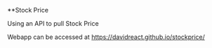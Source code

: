 **Stock Price 

Using an API to pull Stock Price

Webapp can be accessed at https://davidreact.github.io/stockprice/
